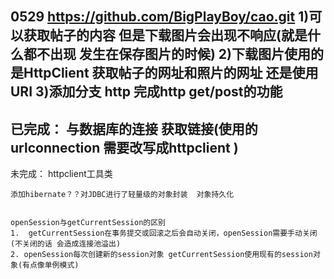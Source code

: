 0529
https://github.com/BigPlayBoy/cao.git
1)可以获取帖子的内容 但是下载图片会出现不响应(就是什么都不出现  发生在保存图片的时候)
2)下载图片使用的是HttpClient  获取帖子的网址和照片的网址 还是使用URI
3)添加分支 http  完成http get/post的功能 
-------------------------------
已完成：
	与数据库的连接
	获取链接(使用的urlconnection 需要改写成httpclient  )
-------------------------------
未完成：
	httpclient工具类
	
	添加hibernate？？对JDBC进行了轻量级的对象封装  对象持久化
	
	
	openSession与getCurrentSession的区别
	1.	getCurrentSession在事务提交或回滚之后会自动关闭，openSession需要手动关闭(不关闭的话 会造成连接池溢出)
	2. openSession每次创建新的session对象 getCurrentSession使用现有的session对象(有点像单例模式)
	